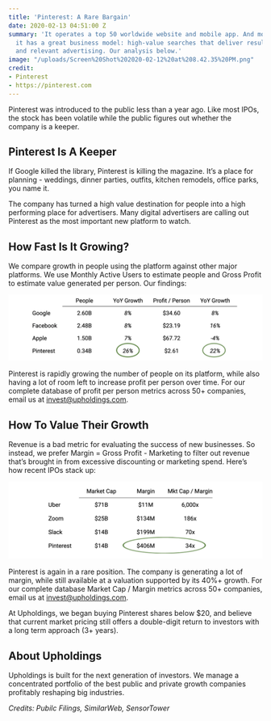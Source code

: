 ```yaml
---
title: 'Pinterest: A Rare Bargain'
date: 2020-02-13 04:51:00 Z
summary: 'It operates a top 50 worldwide website and mobile app. And more importantly,
  it has a great business model: high-value searches that deliver results with rich
  and relevant advertising. Our analysis below.'
image: "/uploads/Screen%20Shot%202020-02-12%20at%208.42.35%20PM.png"
credit:
- Pinterest
- https://pinterest.com
---
```


Pinterest was introduced to the public less than a year ago. Like most IPOs, the stock has been volatile while the public figures out whether the company is a keeper.

## Pinterest Is A Keeper

If Google killed the library, Pinterest is killing the magazine. It’s a place for planning - weddings, dinner parties, outfits, kitchen remodels, office parks, you name it. 

The company has turned a high value destination for people into a high performing place for advertisers. Many digital advertisers are calling out Pinterest as the most important new platform to watch. 

## How Fast Is It Growing?

We compare growth in people using the platform against other major platforms. We use Monthly Active Users to estimate people and Gross Profit to estimate value generated per person. Our findings:

![first numbers.png](/uploads/first%20numbers.png)

Pinterest is rapidly growing the number of people on its platform, while also having a lot of room left to increase profit per person over time. For our complete database of profit per person metrics across 50+ companies, email us at invest@upholdings.com.

## How To Value Their Growth

Revenue is a bad metric for evaluating the success of new businesses. So instead, we prefer Margin = Gross Profit - Marketing to filter out revenue that’s brought in from excessive discounting or marketing spend. Here’s how recent IPOs stack up:

![second numbers.png](/uploads/second%20numbers.png)

Pinterest is again in a rare position. The company is generating a lot of margin, while still available at a valuation supported by its 40%+ growth. For our complete database Market Cap / Margin metrics across 50+ companies, email us at invest@upholdings.com.

At Upholdings, we began buying Pinterest shares below $20, and believe that current market pricing still offers a double-digit return to investors with a long term approach (3+ years).

## About Upholdings

Upholdings is built for the next generation of investors. We manage a concentrated portfolio of the best public and private growth companies profitably reshaping big industries.

*Credits: Pubilc Filings, SimilarWeb, SensorTower*